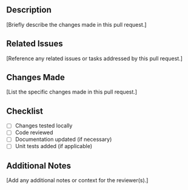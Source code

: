<!--
Thanks for contributing to Code Agent!

Please ensure your pull request is ready for review before submitting.

About this template

This template helps contributors provide a clear and concise description of their changes. Feel free to adjust it as needed.
-->

## Description

[Briefly describe the changes made in this pull request.]

## Related Issues

[Reference any related issues or tasks addressed by this pull request.]

## Changes Made

[List the specific changes made in this pull request.]

## Checklist

- [ ] Changes tested locally
- [ ] Code reviewed
- [ ] Documentation updated (if necessary)
- [ ] Unit tests added (if applicable)

## Additional Notes

[Add any additional notes or context for the reviewer(s).]
